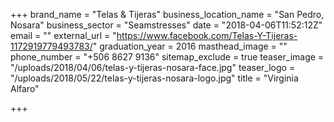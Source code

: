 +++
brand_name = "Telas & Tijeras"
business_location_name = "San Pedro, Nosara"
business_sector = "Seamstresses"
date = "2018-04-06T11:52:12Z"
email = ""
external_url = "https://www.facebook.com/Telas-Y-Tijeras-1172919779493783/"
graduation_year = 2016
masthead_image = ""
phone_number = "+506 8627 9136"
sitemap_exclude = true
teaser_image = "/uploads/2018/04/06/telas-y-tijeras-nosara-face.jpg"
teaser_logo = "/uploads/2018/05/22/telas-y-tijeras-nosara-logo.jpg"
title = "Virginia Alfaro"

+++
